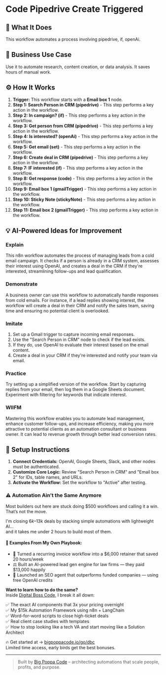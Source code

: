 # Code Pipedrive Create Triggered

## 🚀 What It Does
This workflow automates a process involving pipedrive, if, openAi.

## 💼 Business Use Case
Use it to automate research, content creation, or data analysis. It saves hours of manual work.

## ⚙️ How It Works
1.  **Trigger:** This workflow starts with a **Email box 1** node.
2. **Step 1: Search Person in CRM (pipedrive)** - This step performs a key action in the workflow.
3. **Step 2: In campaign? (if)** - This step performs a key action in the workflow.
4. **Step 3: Get person from CRM (pipedrive)** - This step performs a key action in the workflow.
5. **Step 4: Is interested? (openAi)** - This step performs a key action in the workflow.
6. **Step 5: Get email (set)** - This step performs a key action in the workflow.
7. **Step 6: Create deal in CRM (pipedrive)** - This step performs a key action in the workflow.
8. **Step 7: IF interested (if)** - This step performs a key action in the workflow.
9. **Step 8: Get response (code)** - This step performs a key action in the workflow.
10. **Step 9: Email box 1 (gmailTrigger)** - This step performs a key action in the workflow.
11. **Step 10: Sticky Note (stickyNote)** - This step performs a key action in the workflow.
12. **Step 11: Email box 2 (gmailTrigger)** - This step performs a key action in the workflow.

## 💡 AI-Powered Ideas for Improvement
### Explain
This n8n workflow automates the process of managing leads from a cold email campaign. It checks if a person is already in a CRM system, assesses their interest using OpenAI, and creates a deal in the CRM if they're interested, streamlining follow-ups and lead qualification.

### Demonstrate
A business owner can use this workflow to automatically handle responses from cold emails. For instance, if a lead replies showing interest, the workflow will create a deal in their CRM and notify the sales team, saving time and ensuring no potential client is overlooked.

### Imitate
1. Set up a Gmail trigger to capture incoming email responses.
2. Use the "Search Person in CRM" node to check if the lead exists.
3. If they do, use OpenAI to evaluate their interest based on the email content.
4. Create a deal in your CRM if they're interested and notify your team via email.

### Practice
Try setting up a simplified version of the workflow. Start by capturing replies from your email, then log them in a Google Sheets document. Experiment with filtering for keywords that indicate interest.

### WIIFM
Mastering this workflow enables you to automate lead management, enhance customer follow-ups, and increase efficiency, making you more attractive to potential clients as an automation consultant or business owner. It can lead to revenue growth through better lead conversion rates.

## 🔧 Setup Instructions
1. **Connect Credentials:** OpenAI, Google Sheets, Slack, and other nodes must be authenticated.
2. **Customize Core Logic:** Review "Search Person in CRM" and "Email box 2" for IDs, table names, and URLs.
3. **Activate the Workflow:** Set the workflow to "Active" after testing.

### ⚠️ Automation Ain’t the Same Anymore

Most builders out here are stuck doing $500 workflows and calling it a win.  
That’s not the move.  

I'm closing $6k–$13k deals by stacking simple automations with lightweight AI...  
and it takes me under 2 hours to build most of them.

#### 🧠 Examples From My Own Playbook:
- 🔁 Turned a recurring invoice workflow into a $6,000 retainer that saved 20 hours/week  
- ⚖️ Built an AI-powered lead gen engine for law firms — they paid $13,000 happily  
- 🚀 Launched an SEO agent that outperforms funded companies — using free OpenAI credits  

**Want to learn how to do the same?**  
Inside [Digital Boss Code](https://bigpoppacode.io/go/dbc), I break it all down:

✅ The exact AI components that 3x your pricing overnight  
✅ My $15k Automation Framework using n8n + LangChain  
✅ Word-for-word scripts to close high-ticket deals  
✅ Real client case studies with templates  
✅ How to stop looking like a tech VA and start moving like a Solution Architect  

🔥 Get started at → [bigpoppacode.io/go/dbc](https://bigpoppacode.io/go/dbc)  
Limited time access, early birds get the best bonuses.

---
> Built by [Big Poppa Code](https://bigpoppacode.io) – architecting automations that scale people, profits, and purpose.
